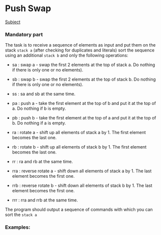 # Push Swap

[Subject](https://github.com/MKKurbandibirov/Numbers_convert-aka-C_Rush_02-/files/7971794/en.subject.1.pdf)

### Mandatory part

  The task is to receive a sequence of elements as input and put them on the stack ```stack a``` (after checking for duplicates and literals) sort the sequence using an additional ```stack b``` and only the following operations:

* sa : swap a - swap the first 2 elements at the top of stack a. Do nothing if there is only one or no elements).
* sb : swap b - swap the first 2 elements at the top of stack b. Do nothing if there is only one or no elements).
* ss : sa and sb at the same time.

* pa : push a - take the first element at the top of b and put it at the top of a. Do nothing if b is empty.
* pb : push b - take the first element at the top of a and put it at the top of b. Do nothing if a is empty.

* ra : rotate a - shift up all elements of stack a by 1. The first element becomes the last one.
* rb : rotate b - shift up all elements of stack b by 1. The first element becomes the last one.
* rr : ra and rb at the same time.

* rra : reverse rotate a - shift down all elements of stack a by 1. The last element becomes the first one.
* rrb : reverse rotate b - shift down all elements of stack b by 1. The last element becomes the first one.
* rrr : rra and rrb at the same time.

The program should output a sequence of commands with which you can sort the ```stack a```

### Examples:


